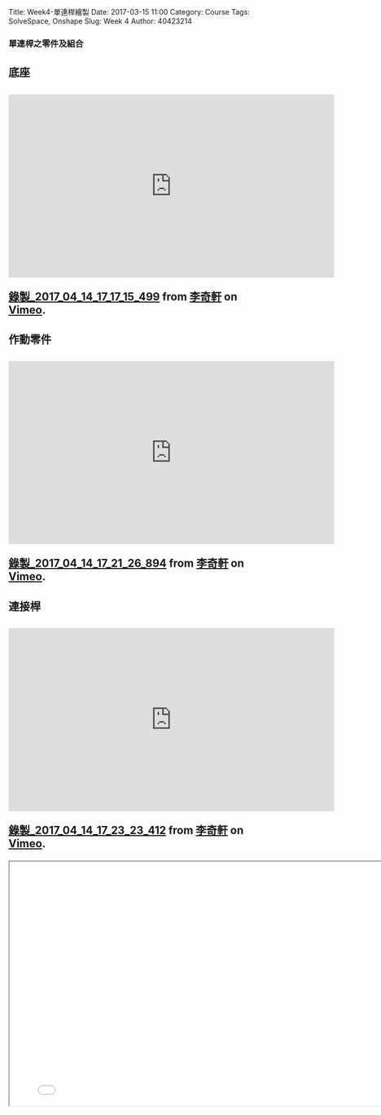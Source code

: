 Title: Week4-單連桿繪製
Date: 2017-03-15 11:00
Category: Course
Tags: SolveSpace, Onshape
Slug: Week 4
Author: 40423214

<h3>單連桿之零件及組合</h3>

<h2>底座<h2>
<iframe src="https://player.vimeo.com/video/213205775" width="640" height="360" frameborder="0" webkitallowfullscreen mozallowfullscreen allowfullscreen></iframe>

<p><a href="https://vimeo.com/213205775">錄製_2017_04_14_17_17_15_499</a> from <a href="https://vimeo.com/user47858237">李奇軒</a> on <a href="https://vimeo.com">Vimeo</a>.</p>

<h2>作動零件<h2>
<iframe src="https://player.vimeo.com/video/213205779" width="640" height="360" frameborder="0" webkitallowfullscreen mozallowfullscreen allowfullscreen></iframe>

<p><a href="https://vimeo.com/213205779">錄製_2017_04_14_17_21_26_894</a> from <a href="https://vimeo.com/user47858237">李奇軒</a> on <a href="https://vimeo.com">Vimeo</a>.</p>

<h2>連接桿<h2>
<iframe src="https://player.vimeo.com/video/213205786" width="640" height="360" frameborder="0" webkitallowfullscreen mozallowfullscreen allowfullscreen></iframe>

<p><a href="https://vimeo.com/213205786">錄製_2017_04_14_17_23_23_412</a> from <a href="https://vimeo.com/user47858237">李奇軒</a> on <a href="https://vimeo.com">Vimeo</a>.</p>

<iframe src="../sovespace/132.html" width="800" height="480"></iframe>
